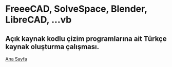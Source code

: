 # FreeeCAD, SolveSpace, Blender, LibreCAD, ...vb

## Açık kaynak kodlu çizim programlarına ait Türkçe kaynak oluşturma çalışması.

[Ana Sayfa]([https://mhalil.github.io](https://mhalil.github.io/index.html))
